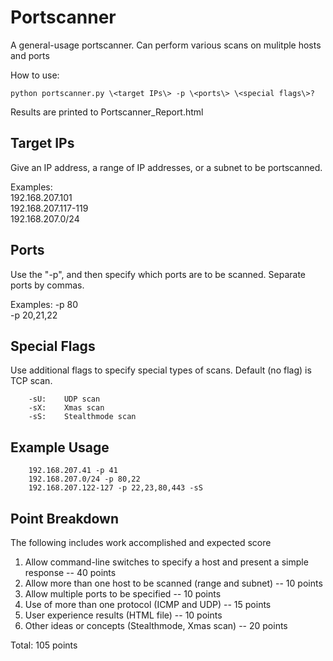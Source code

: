 # Portscanner
A general-usage portscanner. Can perform various scans on mulitple hosts and ports

How to use:

	python portscanner.py \<target IPs\> -p \<ports\> \<special flags\>?  

Results are printed to Portscanner_Report.html

## Target IPs

Give an IP address, a range of IP addresses, or a subnet to be portscanned.

Examples:  
		192.168.207.101  
		192.168.207.117-119  
		192.168.207.0/24  

## Ports

Use the "-p", and then specify which ports are to be scanned. Separate ports by commas.

Examples:
		-p 80  
		-p 20,21,22  

## Special Flags

Use additional flags to specify special types of scans. Default (no flag) is TCP scan.

		-sU:	UDP scan
		-sX:	Xmas scan
		-sS:	Stealthmode scan

## Example Usage

		192.168.207.41 -p 41  
		192.168.207.0/24 -p 80,22  
		192.168.207.122-127 -p 22,23,80,443 -sS  

## Point Breakdown

The following includes work accomplished and expected score

1. Allow command-line switches to specify a host and present a simple response -- 40 points
2. Allow more than one host to be scanned (range and subnet) -- 10 points
3. Allow multiple ports to be specified -- 10 points
4. Use of more than one protocol (ICMP and UDP) -- 15 points
5. User experience results (HTML file) -- 10 points
6. Other ideas or concepts (Stealthmode, Xmas scan) -- 20 points

Total: 105 points

